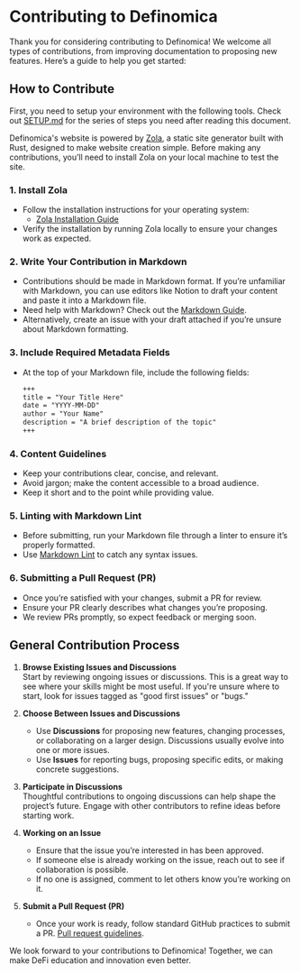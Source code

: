 # Contributing to Definomica

Thank you for considering contributing to Definomica! We welcome all types of contributions, from improving
documentation to proposing new features. Here’s a guide to help you get started:

## How to Contribute

First, you need to setup your environment with the following tools. Check
out [SETUP.md](https://github.com/goodylili/definomica/blob/main/setup.md) for the series of steps you need after
reading this document.

Definomica's website is powered by [Zola](https://www.getzola.org), a static site generator built with Rust, designed to
make website creation simple. Before making any contributions, you’ll need to install Zola on your local machine to test
the site.

### 1. Install Zola

- Follow the installation instructions for your operating system:
    - [Zola Installation Guide](https://www.getzola.org/documentation/getting-started/installation/)
- Verify the installation by running Zola locally to ensure your changes work as expected.

### 2. Write Your Contribution in Markdown

- Contributions should be made in Markdown format. If you’re unfamiliar with Markdown, you can use editors like Notion
  to draft your content and paste it into a Markdown file.
- Need help with Markdown? Check out the [Markdown Guide](https://www.markdownguide.org/).
- Alternatively, create an issue with your draft attached if you’re unsure about Markdown formatting.

### 3. Include Required Metadata Fields

- At the top of your Markdown file, include the following fields:
    ```markdown
    +++
    title = "Your Title Here"
    date = "YYYY-MM-DD"
    author = "Your Name"
    description = "A brief description of the topic"
    +++
    ```

### 4. Content Guidelines

- Keep your contributions clear, concise, and relevant.
- Avoid jargon; make the content accessible to a broad audience.
- Keep it short and to the point while providing value.

### 5. Linting with Markdown Lint

- Before submitting, run your Markdown file through a linter to ensure it’s properly formatted.
- Use [Markdown Lint](https://github.com/markdownlint/markdownlint) to catch any syntax issues.

### 6. Submitting a Pull Request (PR)

- Once you’re satisfied with your changes, submit a PR for review.
- Ensure your PR clearly describes what changes you’re proposing.
- We review PRs promptly, so expect feedback or merging soon.

## General Contribution Process

1. **Browse Existing Issues and Discussions**  
   Start by reviewing ongoing issues or discussions. This is a great way to see where your skills might be most useful.
   If you're unsure where to start, look for issues tagged as "good first issues" or "bugs."

2. **Choose Between Issues and Discussions**
    - Use **Discussions** for proposing new features, changing processes, or collaborating on a larger design.
      Discussions usually evolve into one or more issues.
    - Use **Issues** for reporting bugs, proposing specific edits, or making concrete suggestions.

3. **Participate in Discussions**  
   Thoughtful contributions to ongoing discussions can help shape the project’s future. Engage with other contributors
   to refine ideas before starting work.

4. **Working on an Issue**
    - Ensure that the issue you’re interested in has been approved.
    - If someone else is already working on the issue, reach out to see if collaboration is possible.
    - If no one is assigned, comment to let others know you’re working on it.

5. **Submit a Pull Request (PR)**
    - Once your work is ready, follow standard GitHub practices to submit a
      PR. [Pull request guidelines](https://docs.github.com/en/communities/setting-up-your-project-for-healthy-contributions/setting-guidelines-for-repository-contributors).

We look forward to your contributions to Definomica! Together, we can make DeFi education and innovation even better.